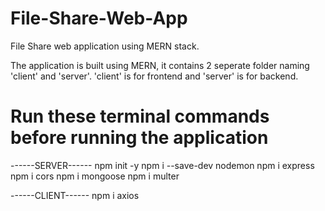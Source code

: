 # File-Share-Web-App
File Share web application using MERN stack.

The application is built using MERN, it contains 2 seperate folder naming 'client' and 'server'.
'client' is for frontend and 'server' is for backend.

# Run these terminal commands before running the application
------SERVER------
npm init -y
npm i --save-dev nodemon
npm i express
npm i cors
npm i mongoose
npm i multer

------CLIENT------
npm i axios

